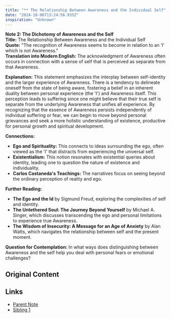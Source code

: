 ```yaml
---
title: "** The Relationship Between Awareness and the Individual Self"
date: "2024-10-06T13:24:56.935Z"
inspiration: "Unknown"
---
```


**Note 2: The Dichotomy of Awareness and the Self**  
**Title:** The Relationship Between Awareness and the Individual Self  
**Quote:** "The recognition of Awareness seems to become in relation to an ‘I’ which is not Awareness."  
**Translation into Modern English:** The acknowledgment of Awareness often occurs in connection with a sense of self that is perceived as separate from that Awareness.

**Explanation:** This statement emphasizes the interplay between self-identity and the larger experience of Awareness. There is a tendency to delineate oneself from the state of being aware, fostering a belief in an inherent duality between personal experience (the 'I') and Awareness itself. This perception leads to suffering since one might believe that their true self is separate from the underlying Awareness that unifies all experience. By recognizing that the essence of Awareness persists independently of individual suffering or fear, we can begin to move beyond personal grievances and seek a more holistic understanding of existence, productive for personal growth and spiritual development.

**Connections:**  
- **Ego and Spirituality:** This connects to ideas surrounding the ego, often viewed as the 'I' that distracts from experiencing the universal self.  
- **Existentialism:** This notion resonates with existential queries about identity, leading one to question the nature of existence and individuality.  
- **Carlos Castaneda's Teachings:** The narratives focus on seeing beyond the ordinary perception of reality and ego.

**Further Reading:**  
- **The Ego and the Id** by Sigmund Freud, exploring the complexities of self and identity.  
- **The Untethered Soul: The Journey Beyond Yourself** by Michael A. Singer, which discusses transcending the ego and personal limitations to experience true Awareness.  
- **The Wisdom of Insecurity: A Message for an Age of Anxiety** by Alan Watts, which navigates the relationship between self and the present moment.

**Question for Contemplation:** In what ways does distinguishing between Awareness and the self help you deal with personal fears or emotional challenges?

## Original Content



## Links

- [Parent Note](/parent-note.md)
- [Sibling 1](/zettel1.md)
